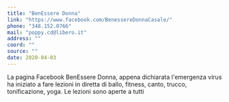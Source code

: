 ```yaml
---
title: "BenEssere Donna"
link: "https://www.facebook.com/BenessereDonnaCasale/"
phone: "348.152.0766"
mail: "poppy.cd@libero.it"
address: ""
coord: ""
source: ""
date: 2020-04-03
---
```


La pagina Facebook BenEssere Donna, appena dichiarata l'emergenza virus ha iniziato a fare lezioni in diretta di ballo, fitness, canto, trucco, tonificazione, yoga.
Le lezioni sono aperte a tutti
